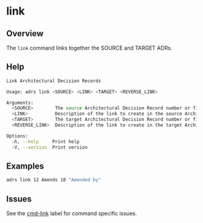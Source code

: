 # link

## Overview

The `link` command links together the SOURCE and TARGET ADRs.

## Help

```sh
Link Architectural Decision Records

Usage: adrs link <SOURCE> <LINK> <TARGET> <REVERSE_LINK>

Arguments:
  <SOURCE>        The source Architectural Decision Record number or file name match
  <LINK>          Description of the link to create in the source Architectural Decision Record
  <TARGET>        The target Architectural Decision Record number or file name match
  <REVERSE_LINK>  Description of the link to create in the target Architectural Decision Record

Options:
  -h, --help     Print help
  -V, --version  Print version
```

## Examples

```sh
adrs link 12 Amends 10 "Amended by"
```

## Issues

See the [cmd-link](https://github.com/joshrotenberg/adrs/labels/cmd-link) label for command specific issues.
